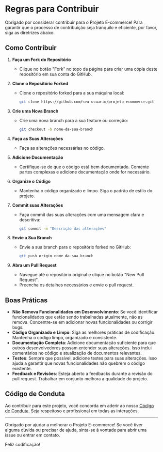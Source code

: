 # Regras para Contribuir

Obrigado por considerar contribuir para o Projeto E-commerce! Para garantir que o processo de contribuição seja tranquilo e eficiente, por favor, siga as diretrizes abaixo.

## Como Contribuir

1. **Faça um Fork do Repositório**
   - Clique no botão "Fork" no topo da página para criar uma cópia deste repositório em sua conta do GitHub.

2. **Clone o Repositório Forked**
   - Clone o repositório forked para a sua máquina local:
     ```sh
     git clone https://github.com/seu-usuario/projeto-ecommerce.git
     ```

3. **Crie uma Nova Branch**
   - Crie uma nova branch para a sua feature ou correção:
     ```sh
     git checkout -b nome-da-sua-branch
     ```

4. **Faça as Suas Alterações**
   - Faça as alterações necessárias no código.

5. **Adicione Documentação**
   - Certifique-se de que o código está bem documentado. Comente partes complexas e adicione documentação onde for necessário.

6. **Organize o Código**
   - Mantenha o código organizado e limpo. Siga o padrão de estilo do projeto.

7. **Commit suas Alterações**
   - Faça commit das suas alterações com uma mensagem clara e descritiva:
     ```sh
     git commit -m "Descrição das alterações"
     ```

8. **Envie a Sua Branch**
   - Envie a sua branch para o repositório forked no GitHub:
     ```sh
     git push origin nome-da-sua-branch
     ```

9. **Abra um Pull Request**
   - Navegue até o repositório original e clique no botão "New Pull Request".
   - Preencha os detalhes necessários e envie o pull request.

## Boas Práticas

- **Não Remova Funcionalidades em Desenvolvimento**: Se você identificar funcionalidades que estão sendo trabalhadas atualmente, não as remova. Concentre-se em adicionar novas funcionalidades ou corrigir bugs.
- **Código Organizado e Limpo**: Siga as melhores práticas de codificação. Mantenha o código limpo, organizado e consistente.
- **Documentação Completa**: Adicione documentação suficiente para que outros desenvolvedores possam entender suas alterações. Isso inclui comentários no código e atualização de documentos relevantes.
- **Testes**: Sempre que possível, adicione testes para suas alterações. Isso ajuda a garantir que novas funcionalidades não quebrem o código existente.
- **Feedback e Revisões**: Esteja aberto a feedbacks durante a revisão do pull request. Trabalhar em conjunto melhora a qualidade do projeto.

## Código de Conduta

Ao contribuir para este projeto, você concorda em aderir ao nosso [Código de Conduta](CODE_OF_CONDUCT.md). Seja respeitoso e profissional em todas as interações.

---

Obrigado por ajudar a melhorar o Projeto E-commerce! Se você tiver alguma dúvida ou precisar de ajuda, sinta-se à vontade para abrir uma issue ou entrar em contato.

Feliz codificação!
